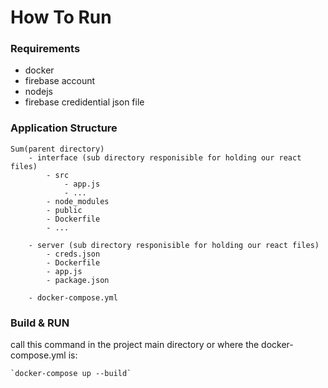 # How To Run
### Requirements
- docker 
- firebase account
- nodejs
- firebase credidential json file

### Application Structure

    Sum(parent directory)
        - interface (sub directory responisible for holding our react files)
            - src
                - app.js
                - ...
            - node_modules
            - public
            - Dockerfile
            - ...

        - server (sub directory responisible for holding our react files)
            - creds.json
            - Dockerfile
            - app.js
            - package.json

        - docker-compose.yml
        
### Build & RUN
call this command in the project main directory or where the docker-compose.yml is:

    `docker-compose up --build`